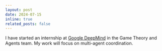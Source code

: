 ```yaml
---
layout: post
date: 2024-07-15
inline: true
related_posts: false
---
```


I have started an internship at [Google DeepMind](https://deepmind.google/) in the Game Theory and Agents team. My work will focus on multi-agent coordination.
